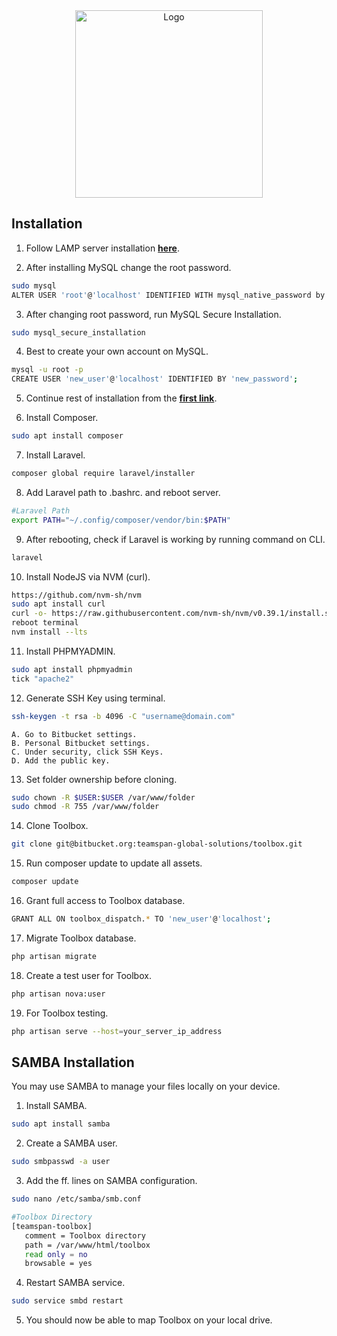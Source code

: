 <center><img src="https://i.ibb.co/FKmqkwv/Toolbox-Original-with-word.png" alt="Logo" width="300"></center>

## Installation

1. Follow LAMP server installation **[here](https://www.digitalocean.com/community/tutorials/how-to-install-linux-apache-mysql-php-lamp-stack-on-ubuntu-22-04)**.

2. After installing MySQL change the root password.
```bash
sudo mysql
ALTER USER 'root'@'localhost' IDENTIFIED WITH mysql_native_password by 'mynewpassword';
```

3. After changing root password, run MySQL Secure Installation.
```bash
sudo mysql_secure_installation
```

4. Best to create your own account on MySQL.
```bash
mysql -u root -p
CREATE USER 'new_user'@'localhost' IDENTIFIED BY 'new_password';
```

5. Continue rest of installation from the **[first link](https://www.digitalocean.com/community/tutorials/how-to-install-linux-apache-mysql-php-lamp-stack-on-ubuntu-22-04)**.

6. Install Composer.
```bash
sudo apt install composer
```

7. Install Laravel.
```bash
composer global require laravel/installer
```

8. Add Laravel path to .bashrc. and reboot server.
```bash
#Laravel Path
export PATH="~/.config/composer/vendor/bin:$PATH"
```

9. After rebooting, check if Laravel is working by running command on CLI.
```bash
laravel
```

10. Install NodeJS via NVM (curl).
```bash
https://github.com/nvm-sh/nvm
sudo apt install curl
curl -o- https://raw.githubusercontent.com/nvm-sh/nvm/v0.39.1/install.sh | bash
reboot terminal
nvm install --lts
```

11. Install PHPMYADMIN.
```bash
sudo apt install phpmyadmin
tick "apache2"
```

12. Generate SSH Key using terminal.
```bash
ssh-keygen -t rsa -b 4096 -C "username@domain.com"
```
    A. Go to Bitbucket settings.  
    B. Personal Bitbucket settings.  
    C. Under security, click SSH Keys.  
    D. Add the public key.

13. Set folder ownership before cloning.
```bash
sudo chown -R $USER:$USER /var/www/folder
sudo chmod -R 755 /var/www/folder
```

14. Clone Toolbox.
```bash
git clone git@bitbucket.org:teamspan-global-solutions/toolbox.git
```

15. Run composer update to update all assets.
```bash
composer update
```

16. Grant full access to Toolbox database.
```bash
GRANT ALL ON toolbox_dispatch.* TO 'new_user'@'localhost';
```

17. Migrate Toolbox database.
```bash
php artisan migrate
```

18. Create a test user for Toolbox.
```bash
php artisan nova:user
```

19. For Toolbox testing.
```bash
php artisan serve --host=your_server_ip_address
```



## SAMBA Installation

You may use SAMBA to manage your files locally on your device.

1. Install SAMBA.
```bash
sudo apt install samba
```

2. Create a SAMBA user.
```bash
sudo smbpasswd -a user
```

3. Add the ff. lines on SAMBA configuration.
```bash
sudo nano /etc/samba/smb.conf

#Toolbox Directory
[teamspan-toolbox]
   comment = Toolbox directory
   path = /var/www/html/toolbox
   read only = no
   browsable = yes
```

4. Restart SAMBA service.
```bash
sudo service smbd restart
```

5. You should now be able to map Toolbox on your local drive.
